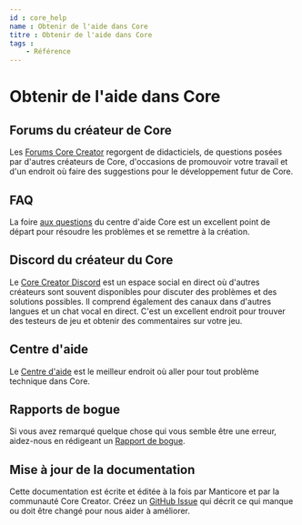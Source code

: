 ```yaml
---
id : core_help
name : Obtenir de l'aide dans Core
titre : Obtenir de l'aide dans Core
tags :
    - Référence
---
```


# Obtenir de l'aide dans Core

## Forums du créateur de Core

Les [Forums Core Creator](https://forums.coregames.com/) regorgent de didacticiels, de questions posées par d'autres créateurs de Core, d'occasions de promouvoir votre travail et d'un endroit où faire des suggestions pour le développement futur de Core.

## FAQ

La foire [aux questions](https://support.coregames.com/hc/en-us/categories/360003284214-FAQ) du centre d'aide Core est un excellent point de départ pour résoudre les problèmes et se remettre à la création.

## Discord du créateur du Core

Le [Core Creator Discord](https://discord.gg/85k8A7V) est un espace social en direct où d'autres créateurs sont souvent disponibles pour discuter des problèmes et des solutions possibles. Il comprend également des canaux dans d'autres langues et un chat vocal en direct. C'est un excellent endroit pour trouver des testeurs de jeu et obtenir des commentaires sur votre jeu.

## Centre d'aide

Le [Centre d'aide](https://support.coregames.com/hc/en-us) est le meilleur endroit où aller pour tout problème technique dans Core.

## Rapports de bogue

Si vous avez remarqué quelque chose qui vous semble être une erreur, aidez-nous en rédigeant un [Rapport de bogue](https://support.coregames.com/hc/en-us).

## Mise à jour de la documentation

Cette documentation est écrite et éditée à la fois par Manticore et par la communauté Core Creator. Créez un [GitHub Issue](https://github.com/ManticoreGamesInc/platform-documentation/issues) qui décrit ce qui manque ou doit être changé pour nous aider à améliorer.
